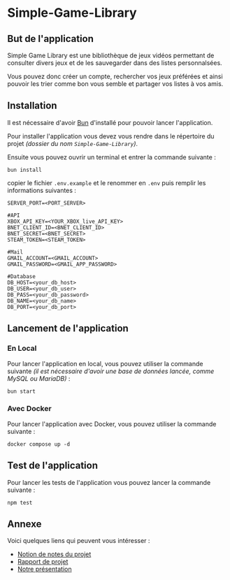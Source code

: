 # Simple-Game-Library

## But de l'application

Simple Game Library est une bibliothèque de jeux vidéos permettant de consulter divers jeux et de les sauvegarder dans des listes personnalsées.

Vous pouvez donc créer un compte, rechercher vos jeux préférées et ainsi pouvoir les trier comme bon vous semble et partager vos listes à vos amis.

## Installation

Il est nécessaire d'avoir [Bun](https://bun.sh) d'installé pour pouvoir lancer l'application.

Pour installer l'application vous devez vous rendre dans le répertoire du projet _(dossier du nom `Simple-Game-Library`)_.

Ensuite vous pouvez ouvrir un terminal et entrer la commande suivante :

```
bun install
```

copier le fichier `.env.example` et le renommer en `.env` puis remplir les informations suivantes :

```
SERVER_PORT=<PORT_SERVER>

#API
XBOX_API_KEY=<YOUR_XBOX_live_API_KEY>
BNET_CLIENT_ID=<BNET_CLIENT_ID>
BNET_SECRET=<BNET_SECRET>
STEAM_TOKEN=<STEAM_TOKEN>

#Mail
GMAIL_ACCOUNT=<GMAIL_ACCOUNT>
GMAIL_PASSWORD=<GMAIL_APP_PASSWORD>

#Database
DB_HOST=<your_db_host>
DB_USER=<your_db_user>
DB_PASS=<your_db_password>
DB_NAME=<your_db_name>
DB_PORT=<your_db_port>
```

## Lancement de l'application

### En Local

Pour lancer l'application en local, vous pouvez utiliser la commande suivante _(il est nécessaire d'avoir une base de données lancée, comme MySQL ou MariaDB)_ :

```
bun start
```

### Avec Docker

Pour lancer l'application avec Docker, vous pouvez utiliser la commande suivante :

```
docker compose up -d
```

## Test de l'application

Pour lancer les tests de l'application vous pouvez lancer la commande suivante :

```
npm test
```

## Annexe

Voici quelques liens qui peuvent vous intéresser :

- [Notion de notes du projet](https://www.notion.so/SAE-1-0091ab23f59d4f25b810fbe6411220f3)
- [Rapport de projet](https://docs.google.com/document/d/1qDP2YHU26Ve78AwiqhcrBJ9E5G0NG6M8E1QmqGWBqpA/edit?usp=sharing)
- [Notre présentation](https://docs.google.com/presentation/d/11UMgiHuPRvpgh8Q_msfCI5zzWt5rzjRhEtyjuNQ3VOg/edit?usp=sharing)
